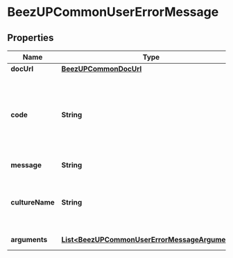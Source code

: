 
# BeezUPCommonUserErrorMessage

## Properties
Name | Type | Description | Notes
------------ | ------------- | ------------- | -------------
**docUrl** | [**BeezUPCommonDocUrl**](BeezUPCommonDocUrl.md) |  |  [optional]
**code** | **String** | the error code. The error code can be a pattern containing the argument&#39;s name | 
**message** | **String** | The error message | 
**cultureName** | **String** | If the error is translated, the culture name will be indicated |  [optional]
**arguments** | [**List&lt;BeezUPCommonUserErrorMessageArguments&gt;**](BeezUPCommonUserErrorMessageArguments.md) | a dictionary string/object |  [optional]



